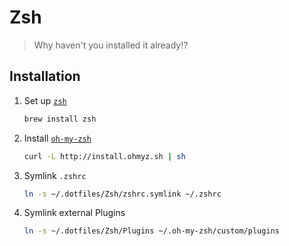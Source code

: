 
Zsh
===

> Why haven't you installed it already!?


## Installation

1. Set up [`zsh`](http://www.zsh.org/)

    ```bash
    brew install zsh
    ```

2. Install [`oh-my-zsh`](http://ohmyz.sh/)

    ```bash
    curl -L http://install.ohmyz.sh | sh
    ```

3. Symlink `.zshrc`

    ```bash
    ln -s ~/.dotfiles/Zsh/zshrc.symlink ~/.zshrc
    ```

4. Symlink external Plugins

    ```bash
    ln -s ~/.dotfiles/Zsh/Plugins ~/.oh-my-zsh/custom/plugins
    ```



